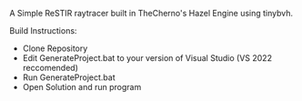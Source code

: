A Simple ReSTIR raytracer built in TheCherno's Hazel Engine using tinybvh.


Build Instructions:
- Clone Repository
- Edit GenerateProject.bat to your version of Visual Studio (VS 2022 reccomended)
- Run GenerateProject.bat
- Open Solution and run program
